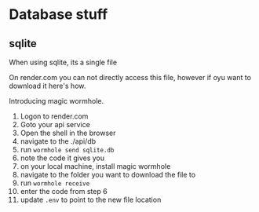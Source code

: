 # Database stuff

## sqlite

When using sqlite, its a single file

On render.com you can not directly access this file, however if oyu want to download it here's how.

Introducing magic wormhole.

1.  Logon to render.com
2.  Goto your api service
3.  Open the shell in the browser
4.  navigate to the ./api/db
5.  run `wormhole send sqlite.db`
6.  note the code it gives you
7.  on your local machine, install magic wormhole
8.  navigate to the folder you want to download the file to
9.  run `wormhole receive`
10.  enter the code from step 6
11. update `.env` to point to the new file location
